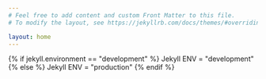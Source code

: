 ```yaml
---
# Feel free to add content and custom Front Matter to this file.
# To modify the layout, see https://jekyllrb.com/docs/themes/#overriding-theme-defaults

layout: home
---
```


{% if jekyll.environment == "development" %}
Jekyll ENV = "development"
{% else %}
Jekyll ENV = "production"
{% endif %}
